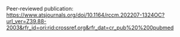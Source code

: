 Peer-reviewed publication: https://www.atsjournals.org/doi/10.1164/rccm.202207-1324OC?url_ver=Z39.88-2003&rfr_id=ori:rid:crossref.org&rfr_dat=cr_pub%20%200pubmed

